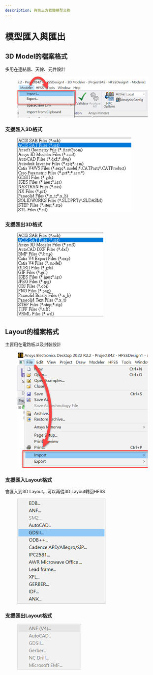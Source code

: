 ```yaml
---
description: 與第三方軟體模型交換
---
```


# 模型匯入與匯出

## 3D Model的檔案格式

多用在連結器、天線、元件設計

<figure><img src="../.gitbook/assets/image (19).png" alt=""><figcaption></figcaption></figure>

### 支援匯入3D格式

<figure><img src="../.gitbook/assets/image (1) (2).png" alt=""><figcaption></figcaption></figure>

### 支援匯出3D格式

<figure><img src="../.gitbook/assets/image (9).png" alt=""><figcaption></figcaption></figure>

## Layout的檔案格式

主要用在電路板以及封裝設計

<figure><img src="../.gitbook/assets/image (4).png" alt=""><figcaption></figcaption></figure>

### 支援匯入Layout格式

會匯入到3D Layout。可以再從3D Layout轉回HFSS

<figure><img src="../.gitbook/assets/image (5) (1).png" alt=""><figcaption></figcaption></figure>

### 支援匯出Layout格式

<figure><img src="../.gitbook/assets/image (7).png" alt=""><figcaption></figcaption></figure>

